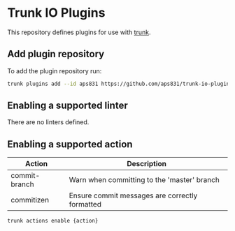 # Trunk IO Plugins

This repository defines plugins for use with [trunk](https://trunk.io/).

## Add plugin repository

To add the plugin repository run:

```bash
trunk plugins add --id aps831 https://github.com/aps831/trunk-io-plugins master
```

## Enabling a supported linter

There are no linters defined.

## Enabling a supported action

| Action        | Description                                    |
| ------------- | ---------------------------------------------- |
| commit-branch | Warn when committing to the 'master' branch    |
| commitizen    | Ensure commit messages are correctly formatted |

```bash
trunk actions enable {action}
```
